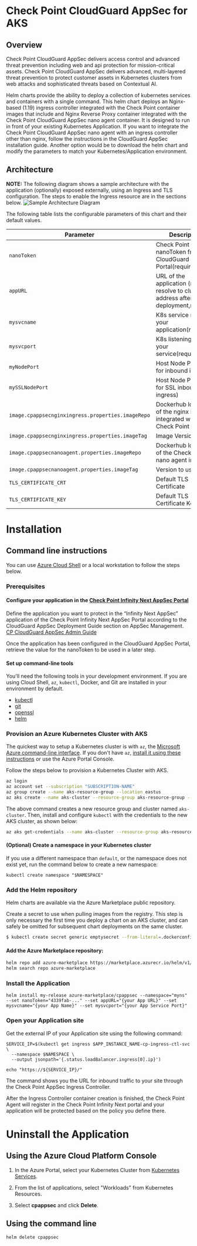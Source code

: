# Check Point CloudGuard AppSec for AKS
## Overview
Check Point CloudGuard AppSec delivers access control and advanced threat prevention including web and api protection for mission-critical assets.  Check Point CloudGuard AppSec delivers advanced, multi-layered threat prevention to protect customer assets in Kubernetes clusters from web attacks and sophisticated threats based on Contextual AI.

Helm charts provide the ability to deploy a collection of kubernetes services and containers with a single command. This helm chart deploys an Nginx-based (1.19) ingress controller integrated with the Check Point container images that include and Nginx Reverse Proxy container integrated with the Check Point CloudGuard AppSec nano agent container. It is designed to run in front of your existing Kubernetes Application. If you want to integrate the Check Point CloudGuard AppSec nano agent with an ingress controller other than nginx, follow the instructions in the CloudGuard AppSec installation guide. Another option would be to download the helm chart and modify the parameters to match your Kubernetes/Application environment.

## Architecture
**NOTE:** The following diagram shows a sample architecture with the application (optionally) exposed externally, using an Ingress and TLS configuration. The steps to enable the Ingress resource are in the sections below.
![Sample Architecture Diagram](resources/CP-CloudGuard_AppSec-Sample-Architecture.png)

The following table lists the configurable parameters of this chart and their default values.

| Parameter                                                  | Description                                                     | Default                                          |
| ---------------------------------------------------------- | --------------------------------------------------------------- | ------------------------------------------------ |
| `nanoToken`                                           | Check Point AppSec nanoToken from the CloudGuard Portal(required)                             | `034f3d-96093mf-3k43li... `                                          |
| `appURL`                                           | URL of the application (must resolve to cluster IP address after deployment,required)     | `myapp.mycompany.com`                                          |
| `mysvcname`                                           | K8s service name of your application(required)     | `myapp`                         |
| `mysvcport`                                           | K8s listening port of your service(required)     | `8080`                         |
| `myNodePort`                                           | Host Node Port used for inbound ingress     | `30080`                         |
| `mySSLNodePort`                                        |  Host Node Port used for SSL inbound ingress)     | `30443`                         |
| `image.cpappsecnginxingress.properties.imageRepo`                                             | Dockerhub location of the nginx image integrated with Check Point AppSec                     | `checkpoint/infinity-next-nginx-ingress`                                              |
| `image.cpappsecnginxingress.properties.imageTag`                                             | Image Version to use                    | `1.0.2`                                              |
| `image.cpappsecnanoagent.properties.imageRepo`                                              | Dockerhub location of the Check Point nano agent image              | `checkpoint/infinity-next-nano-agent`                                           |
| `image.cpappsecnanoagent.properties.imageTag`                                              | Version to use              | `1.0.2`                                           |
| `TLS_CERTIFICATE_CRT`                                           | Default TLS Certificate               | `Certificate string`                         |
| `TLS_CERTIFICATE_KEY`                                           | Default TLS Certificate Key               | `Certificate Key string`                         | 

# Installation

## Command line instructions

You can use [Azure Cloud Shell](https://shell.azure.com/#cloudshell/) or a local workstation to follow the steps below.

### Prerequisites
#### Configure your application in the [Check Point Infinity Next AppSec Portal](https://portal.checkpoint.com) 
Define the application you want to protect in the “Infinity Next AppSec” application of the Check Point Infinity Next AppSec Portal according to the CloudGuard AppSec Deployment Guide section on AppSec Management. [CP CloudGuard AppSec Admin Guide](https://github.com/CheckPointSW/Infinity-Next/blob/main/marketplace/gke/resources/CP_CloudGuard_AppSec_AdminGuide.pdf)

Once the application has been configured in the CloudGuard AppSec Portal, retrieve the value for the nanoToken to be used in a later step.

#### Set up command-line tools
You'll need the following tools in your development environment. If you are using Cloud Shell, `az`, `kubectl`, Docker, and Git are installed in your environment by default.

-   [kubectl](https://kubernetes.io/docs/reference/kubectl/overview/)
-   [git](https://git-scm.com/book/en/v2/Getting-Started-Installing-Git)
-   [openssl](https://www.openssl.org/)
-   [helm](https://helm.sh/)


### Provision an Azure Kubernetes Cluster with AKS

The quickest way to setup a Kubernetes cluster is with `az`, the [Microsoft Azure command-line interface](https://cloud.google.com/container-engine/). If you don't have `az`, [install it using these instructions](https://docs.microsoft.com/en-us/cli/azure/install-azure-cli) or use the Azure Portal Console.

Follow the steps below to provision a Kubernetes Cluster with AKS. 

```bash
az login
az account set --subscription "SUBSCRIPTION-NAME"
az group create --name aks-resource-group --location eastus
az aks create --name aks-cluster --resource-group aks-resource-group --generate-ssh-keys
```
The above command creates a new resource group and cluster named `aks-cluster`. Then, install and configure `kubectl` with the credentials to the new AKS cluster, as shown below:

```bash
az aks get-credentials --name aks-cluster --resource-group aks-resource-group
```

#### (Optional) Create a namespace in your Kubernetes cluster
If you use a different namespace than `default`, or the namespace does not exist
yet, run the command below to create a new namespace:

```shell
kubectl create namespace "$NAMESPACE"
```
### Add the Helm repository
Helm charts are available via the Azure Marketplace public repository.

Create a secret to use when pulling images from the registry. This step is only necessary the first time you deploy a chart on an AKS cluster, and can safely be omitted for subsequent chart deployments on the same cluster.

```bash
$ kubectl create secret generic emptysecret --from-literal=.dockerconfigjson='{"auths":{"marketplace.azurecr.io":{"Username":"","Password":""}}}' --type=kubernetes.io/dockerconfigjson
```

#### Add the Azure Marketplace repository:

```bash
helm repo add azure-marketplace https://marketplace.azurecr.io/helm/v1/repo
helm search repo azure-marketplace
```
### Install the Application

```shell
helm install my-release azure-marketplace/cpappsec --namespace="myns" --set nanoToken="4339fab-..." --set appURL="{your App URL}" --set mysvcname="{your App Name}" --set mysvcport="{your App Service Port}" 
```

### Open your Application site
Get the external IP of your Application site using the following command:

```
SERVICE_IP=$(kubectl get ingress $APP_INSTANCE_NAME-cp-ingress-ctl-svc \
  --namespace $NAMESPACE \
  --output jsonpath='{.status.loadBalancer.ingress[0].ip}')

echo "https://${SERVICE_IP}/"
```
The command shows you the URL for inbound traffic to your site through the Check Point AppSec Ingress Controller.

After the Ingress Controller container creation is finished, the Check Point Agent will register in the Check Point Infinity Next portal and your application will be protected based on the policy you define there.

# Uninstall the Application

## Using the Azure Cloud Platform Console

1.  In the Azure Portal, select your Kubernetes Cluster from
    [Kubernetes Services](https://portal.azure.com/#blade/HubsExtension/BrowseResource/resourceType/Microsoft.ContainerService%2FmanagedClusters).

1.  From the list of applications, select "Workloads" from Kubernetes Resources.

1.  Select **cpappsec** and  click **Delete**.

## Using the command line

```
helm delete cpappsec
```











